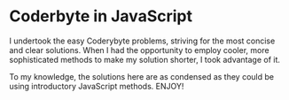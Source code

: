 # Coderbyte in JavaScript

I undertook the easy Coderybyte problems, striving for the most concise and clear solutions. When I had the opportunity to employ cooler, more sophisticated methods to make my solution shorter, I took advantage of it.

To my knowledge, the solutions here are as condensed as they could be using introductory JavaScript methods. ENJOY!
